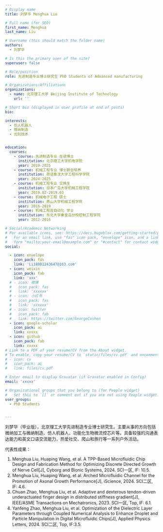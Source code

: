 ```yaml
---
# Display name
title: 刘梦华 Menghua Liu

# Full name (for SEO)
first_name: Menghua
last_name: Liu

# Username (this should match the folder name)
authors:
  - 刘梦华

# Is this the primary user of the site?
superuser: false

# Role/position
role: 先进制造专业博士研究生 PhD Students of Advanced manufacturing

# Organizations/Affiliations
organizations:
  - name: 北京理工大学 Beijing Institute of Technology
    url: ''

# Short bio (displayed in user profile at end of posts)
bio: 

interests:
  - 仿人机器人
  - 微纳制造
  - 光刻技术


education:
  courses:
    - course: 先进制造专业 在读博士
      institution: 北京理工大学机电学院
      year: 2019-2025
    - course: 机械工程专业 博士联合培养
      institution: 荷语鲁汶大学工程科学学院
      year: 2024-2025
    - course: 机械工程专业 交换生
      institution: 日本广岛大学机械工程学院
      year: 2019.02-2019.03
    - course: 机械电子工程 硕士
      institution: 燕山大学机械工程学院
      year: 2016-2019
    - course: 机械工程及自动化 学士
      institution: 东北大学秦皇岛分校控制工程学院
      year: 2012-2016

# Social/Academic Networking
# For available icons, see: https://docs.hugoblox.com/getting-started/page-builder/#icons
#   For an email link, use "fas" icon pack, "envelope" icon, and a link in the
#   form "mailto:your-email@example.com" or "#contact" for contact widget.
social:

  - icon: envelope
    icon_pack: fas
    link: 'Li18801243647@163.com'
  - icon: weixin
    icon_pack: fab
    link: 'xxx'
  # - icon: 微博
  #   icon_pack: fas
  #   link: 'xxxxxx'
  # - icon: 小红书
  #   icon_pack: fas
  #   link: 'xxxxxx'
  # - icon: twitter
  #   icon_pack: fab
  #   link: https://twitter.com/GeorgeCushen
  - icon: google-scholar
    icon_pack: ai
    link: xxxxx
  - icon: github
    icon_pack: fab
    link: xxxxx
# Link to a PDF of your resume/CV from the About widget.
# To enable, copy your resume/CV to `static/files/cv.pdf` and uncomment the lines below.
# - icon: cv
#   icon_pack: ai
#   link: files/cv.pdf

# Enter email to display Gravatar (if Gravatar enabled in Config)
email: 'xxxxx'

# Organizational groups that you belong to (for People widget)
#   Set this to `[]` or comment out if you are not using People widget.
user_groups:
  - PhD Students


---
```


刘梦华（毕业版），北京理工大学先进制造专业博士研究生。主要从事的方向包括微纳加工与微纳制造、仿人机器人、功能化生物微流控芯片等。具备较强的沟通表达能力和英文口语交流能力，热爱社交、爬山和旅行等一系列户外活动。

代表性成果：
1. Menghua Liu, Huaping Wang, et al. A TPP-Based Microfluidic Chip Design and Fabrication Method for Optimizing Discrete Directed Growth of Nerve Cell[J], Cyborg and Bionic Systems, 2024. SCI一区, IF: 10.5.
2. Menghua Liu, Huaping Wang, et al. Arched Microfluidic Channel for the Promotion of Axonal Growth Performance[J], iScience, 2024. SCI二区, IF: 4.6.
3. Chuan Zhao, Menghua Liu, et al. Adaptive and dexterous tendon-driven underactuated finger design in distributed stiffness gradient[J], IEEE/ASME Transactions on Mechatronics, 2023. SCI一区, Top, IF: 6.1.
4. Yanfeng Zhao, Menghua Liu, et al. Optimization of the Dielectric Layer Parameters through Coupled Numerical Analysis to Enhance Droplet and Particle Manipulation in Digital Microfluidic Chips[J], Applied Physics Letters, 2024. SCI二区, Top, IF:3.5.

 

